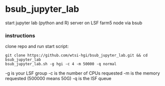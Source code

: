 # bsub_jupyter_lab
start jupyter lab (python and R) server on LSF farm5 node via bsub

### instructions
clone repo and run start script:
```
git clone https://github.com/wtsi-hgi/bsub_jupyter_lab.git && cd bsub_jupyter_lab
bsub_jupyter_lab.sh -g hgi -c 4 -m 50000 -q normal
```

-g is your LSF group
-c is the number of CPUs requested
-m is the memory requested (500000 means 50G)
-q is the lSF queue